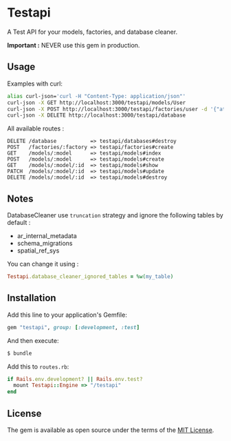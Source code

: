 # Testapi

A Test API for your models, factories, and database cleaner.

**Important :** NEVER use this gem in production.

## Usage

Examples with curl:

```bash
alias curl-json='curl -H "Content-Type: application/json"'
curl-json -X GET http://localhost:3000/testapi/models/User
curl-json -X POST http://localhost:3000/testapi/factories/user -d '{"attributes": {"name": "John"}}'
curl-json -X DELETE http://localhost:3000/testapi/database
```

All available routes :
```
DELETE /database           => testapi/databases#destroy
POST   /factories/:factory => testapi/factories#create
GET    /models/:model      => testapi/models#index
POST   /models/:model      => testapi/models#create
GET    /models/:model/:id  => testapi/models#show
PATCH  /models/:model/:id  => testapi/models#update
DELETE /models/:model/:id  => testapi/models#destroy
```

## Notes

DatabaseCleaner use `truncation` strategy and ignore the following tables by default :

- ar_internal_metadata
- schema_migrations
- spatial_ref_sys

You can change it using :

```ruby
Testapi.database_cleaner_ignored_tables = %w(my_table)
```

## Installation

Add this line to your application's Gemfile:

```ruby
gem "testapi", group: [:development, :test]
```

And then execute:
```bash
$ bundle
```

Add this to `routes.rb`:

```ruby
if Rails.env.development? || Rails.env.test?
  mount Testapi::Engine => "/testapi"
end
```

## License

The gem is available as open source under the terms of the [MIT License](http://opensource.org/licenses/MIT).
